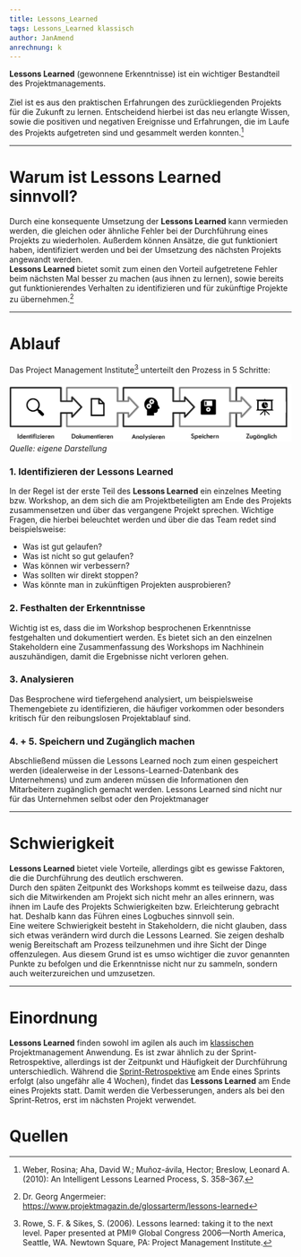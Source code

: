 ```yaml
---
title: Lessons_Learned
tags: Lessons_Learned klassisch
author: JanAmend
anrechnung: k 
---
```


<b>Lessons Learned</b> (gewonnene Erkenntnisse) ist ein wichtiger Bestandteil des Projektmanagements. <br><br>
Ziel ist es aus den praktischen Erfahrungen des zurückliegenden Projekts für die Zukunft zu lernen. 
Entscheidend hierbei ist das neu erlangte Wissen, sowie die positiven und negativen Ereignisse und Erfahrungen, die im Laufe des Projekts aufgetreten sind und gesammelt werden konnten.[^1] <hr>


# Warum ist Lessons Learned sinnvoll? 

Durch eine konsequente Umsetzung der <b>Lessons Learned</b> kann vermieden werden, die gleichen oder ähnliche Fehler bei der Durchführung eines Projekts zu wiederholen. Außerdem können Ansätze, die gut funktioniert haben, identifiziert werden und bei der Umsetzung des nächsten Projekts angewandt werden.<br> <b>Lessons Learned</b> bietet somit zum einen den Vorteil aufgetretene Fehler beim nächsten Mal besser zu machen (aus ihnen zu lernen), sowie bereits gut funktionierendes Verhalten zu identifizieren und für zukünftige Projekte zu übernehmen.[^3] <hr> 


# Ablauf
Das Project Management Institute[^2] unterteilt den Prozess in 5 Schritte: <br>
<br> ![Ablauf](Lessons_Learned/Bild1.png)
_Quelle: eigene Darstellung_  

### 1. Identifizieren der Lessons Learned

In der Regel ist der erste Teil des <b>Lessons Learned</b> ein einzelnes Meeting bzw. Workshop, an dem sich die am Projektbeteiligten am Ende des Projekts zusammensetzen und über das vergangene Projekt sprechen. Wichtige Fragen, die hierbei beleuchtet werden und über die das Team redet sind beispielsweise: <br> 
- Was ist gut gelaufen? <br>
- Was ist nicht so gut gelaufen? <br>
- Was können wir verbessern? <br>
- Was sollten wir direkt stoppen? <br>
- Was könnte man in zukünftigen Projekten ausprobieren? <br>

### 2. Festhalten der Erkenntnisse
Wichtig ist es, dass die im Workshop besprochenen Erkenntnisse festgehalten und dokumentiert werden. Es bietet sich an den einzelnen Stakeholdern eine Zusammenfassung des Workshops im Nachhinein auszuhändigen, damit die Ergebnisse nicht verloren gehen. 

### 3. Analysieren 
Das Besprochene wird tiefergehend analysiert, um beispielsweise Themengebiete zu identifizieren, die häufiger vorkommen oder besonders kritisch für den reibungslosen Projektablauf sind. 

### 4. + 5. Speichern und Zugänglich machen
Abschließend müssen die Lessons Learned noch zum einen gespeichert werden (idealerweise in der Lessons-Learned-Datenbank des Unternehmens) und zum anderen müssen die Informationen den Mitarbeitern zugänglich gemacht werden. Lessons Learned sind nicht nur für das Unternehmen selbst oder den Projektmanager  <br><hr>

# Schwierigkeit

<b>Lessons Learned</b> bietet viele Vorteile, allerdings gibt es gewisse Faktoren, die die Durchführung des deutlich erschweren.<br>
Durch den späten Zeitpunkt des Workshops kommt es teilweise dazu, dass sich die Mitwirkenden am Projekt sich nicht mehr an alles erinnern, was ihnen im Laufe des Projekts Schwierigkeiten bzw. Erleichterung gebracht hat. Deshalb kann das Führen eines Logbuches sinnvoll sein. 
<br>
Eine weitere Schwierigkeit besteht in Stakeholdern, die nicht glauben, dass sich etwas verändern wird durch die Lessons Learned. Sie zeigen deshalb wenig Bereitschaft am Prozess teilzunehmen und ihre Sicht der Dinge offenzulegen. Aus diesem Grund ist es umso wichtiger die zuvor genannten Punkte zu befolgen und die Erkenntnisse nicht nur zu sammeln, sondern auch weiterzureichen und umzusetzen. <hr>

# Einordnung 
<b>Lessons Learned</b> finden sowohl im agilen als auch im [klassischen](https://managingprojectssuccessfully.github.io/kb/Projektmanagement.html) Projektmanagement Anwendung. Es ist zwar ähnlich zu der Sprint-Retrospektive, allerdings ist der Zeitpunkt und Häufigkeit der Durchführung unterschiedlich. Während die [Sprint-Retrospektive]( https://managingprojectssuccessfully.github.io/kb/Retrospective.html) am Ende eines Sprints erfolgt (also ungefähr alle 4 Wochen), findet das <b>Lessons Learned</b> am Ende eines Projekts statt. Damit werden die Verbesserungen, anders als bei den Sprint-Retros, erst im nächsten Projekt verwendet.


# Quellen

[^1]: Weber, Rosina; Aha, David W.; Muñoz-ávila, Hector; Breslow, Leonard A. (2010): An Intelligent Lessons Learned Process, S. 358–367.
[^2]: Rowe, S. F. & Sikes, S. (2006). Lessons learned: taking it to the next level. Paper presented at PMI® Global Congress 2006—North America, Seattle, WA. Newtown Square, PA: Project Management Institute.
[^3]: Dr. Georg Angermeier: https://www.projektmagazin.de/glossarterm/lessons-learned







